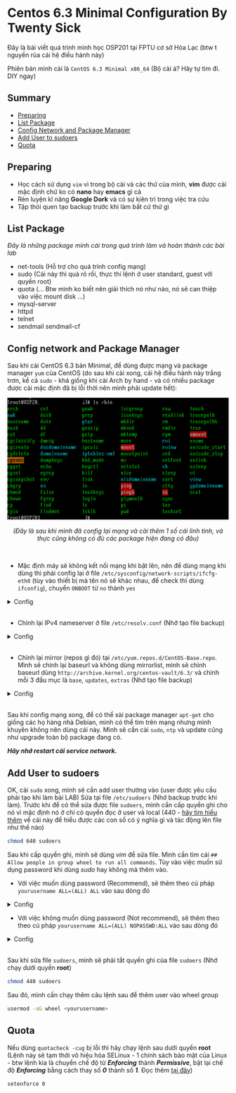 # **Centos 6.3 Minimal Configuration By Twenty Sick**

Đây là bài viết quá trình mình học OSP201 tại FPTU cơ sở Hòa Lạc (btw t nguyền rủa cái hệ điều hành này)

Phiên bản mình cài là `CentOS 6.3 Minimal x86_64` (Bộ cài á? Hãy tự tìm đi. DIY ngay)

## **Summary**
- [Preparing](#preparing)
- [List Package](#list-package)
- [Config Network and Package Manager](#config-network-and-package-manager)
- [Add User to sudoers](#add-user-to-sudoers)
- [Quota](#quota)

## **Preparing**
- Học cách sử dụng `vim` vì trong bộ cài và các thứ của mình, **vim** được cài mặc định chứ ko có **nano** hay **emacs** gì cả
- Rèn luyện kĩ năng **Google Dork** và có sự kiên trì trong việc tra cứu
- Tập thói quen tạo backup trước khi làm bất cứ thứ gì

## **List Package**
*Đây là những package mình cài trong quá trình làm và hoàn thành các bài lab*
- net-tools (Hỗ trợ cho quá trình config mạng)
- sudo (Cái này thì quá rõ rồi, thực thi lệnh ở user standard, guest với quyền root)
- quota (... Btw mình ko biết nên giải thích nó như nào, nó sẽ can thiệp vào việc mount disk ...)
- mysql-server
- httpd
- telnet
- sendmail sendmail-cf

## **Config network and Package Manager**
Sau khi cài CentOS 6.3 bản Minimal, để dùng được mạng và package manager `yum` của CentOS (do sau khi cài xong, cái hệ điều hành này trắng trơn, kể cả `sudo` - khá giống khi cài Arch by hand - và có nhiều package được cài mặc định đã bị lỗi thời nên mình phải update hết):

![](/images/After_config_network.png)

<p align="center"><i>(Đây là sau khi mình đã config lại mạng và cài thêm 1 số cái linh tinh, và thực cũng không có đủ các package hiện đang có đâu)</i></p></br>

- Mặc định máy sẽ không kết nối mạng khi bật lên, nên để dùng mạng khi dùng thì phải config lại ở file `/etc/sysconfig/network-scripts/ifcfg-eth0` (tùy vào thiết bị mà tên nó sẽ khác nhau, để check thì dùng `ifconfig`), chuyển `ONBOOT` từ `no` thành `yes`

<details>
    <summary> Config </summary>

```
DEVICE="eth0"
IPADDR=xxx.xxx.xxx.xxx
BOOTPROTO="dhcp"
HWADDR="xx:xx:xx:xx:xx:xx"
NM_CONTROLLED="yes"
ONBOOT="yes"
TYPE="Ethernet"
UUID="xxxxxxxx-xxxx-xxxx-xxxx-xxxxxxxxxxxx"
```

</details></br>

- Chỉnh lại IPv4 nameserver ở file `/etc/resolv.conf` (Nhớ tạo file backup)

<details>
    <summary>Config</summary>

```
; generated by /sbin/dhclient-script
nameserver 8.8.8.8
nameserver 8.8.4.4
```

</details></br>

- Chỉnh lại mirror (repos gì đó) tại `/etc/yum.repos.d/CentOS-Base.repo`. Mình sẽ chỉnh lại baseurl và không dùng mirrorlist, mình sẽ chỉnh baseurl dùng `http://archive.kernel.org/centos-vault/6.3/` và chỉnh mỗi 3 đầu mục là `base`, `updates`, `extras`  (Nhớ tạo file backup)

<details>
    <summary>Config</summary>

```
...
[base]
name=CentOS-$releasever - Base
#mirrorlist=http://mirrorlist.centos.org/?release=$releasever&arch=$basearch&repo=os
#baseurl=http://mirror.centos.org/centos/$releasever/os/$basearch/
baseurl=http://archive.kernel.org/centos-vault/6.3/os/$basearch/
gpgcheck=1
gpgkey=file:///etc/pki/rpm-gpg/RPM-GPG-KEY-CentOS-6

#released updates
[updates]
name=CentOS-$releasever - Extras
#mirrorlist=http://mirrorlist.centos.org/?release=$releasever&arch=$basearch&repo=updates
#baseurl=http://mirror.centos.org/centos/$releasever/updates/$basearch/
baseurl=http://archive.kernel.org/centos-vault/6.3/updates/$basearch/
gpgcheck=1
gpgkey=file:///etc/pki/rpm-gpg/RPM-GPG-KEY-CentOS-6

#additional packages that may be useful
[extras]
name=CentOS-$releasever - Extras
#mirrorlist=http://mirrorlist.centos.org/?release=$releasever&arch=$basearch&repo=extras
#baseurl=http://mirror.centos.org/centos/$releasever/extras/$basearch/
baseurl=http://archive.kernel.org/centos-vault/6.3/extras/$basearch/
gpgcheck=1
gpgkey=file:///etc/pki/rpm-gpg/RPM-GPG-KEY-CentOS-6

...
```

</details></br>

Sau khi config mạng xong, để có thể xài package manager `apt-get` cho giống các họ hàng nhà Debian, mình có thể tìm trên mạng nhưng mình khuyên không nên dùng cái này. Mình sẽ cần cài `sudo`, `ntp` và update cũng như upgrade toàn bộ package đang có.

***Hãy nhớ restart cái service network.***

## **Add User to sudoers**

OK, cài `sudo` xong, mình sẽ cần add user thường vào (user được yêu cầu phải tạo khi làm bài LAB)
Sửa tại file `/etc/sudoers` (Nhớ backup trước khi làm). Trước khi để có thể sửa được file `sudoers`, mình cần cấp quyền ghi cho nó vì mặc định nó ở chỉ có quyền đọc ở user và local (440 - [hãy tìm hiểu thêm](https://en.wikipedia.org/wiki/Chmod) về cái này để hiểu được các con số có ý nghĩa gì và tác động lên file như thế nào)

```bash
chmod 640 sudoers
```

Sau khi cấp quyền ghi, mình sẽ dùng *vim* để sửa file. Mình cần tìm cái `## Allow people in group wheel to run all commands`. Tùy vào việc muốn sử dụng password khi dùng *sudo* hay không mà thêm vào.

- Với việc muốn dùng password (Recommend), sẽ thêm theo cú pháp `yourusername ALL=(ALL) ALL` vào sau dòng đó

<details>
    <summary>Config</summary>

```
...
## Allows people in group wheel to run all commands
# %wheel    ALL=(ALL)   ALL

yourusername ALL=(ALL) ALL

## Same thing without a password
...
```

</details>

- Với việc không muốn dùng password (Not recommend), sẽ thêm theo theo cú pháp `yourusername ALL=(ALL) NOPASSWD:ALL` vào sau dòng đó

<details>
    <summary>Config</summary>
    
```
...
## Same thing without a password
# %wheel    ALL=(ALL)   NOPASSWD:ALL

yourusername ALL=(ALL) NOPASSWD:ALL

## Allows members of the users group to mount and unmount the
...
```
</details></br>

Sau khi sửa file `sudoers`, mình sẽ phải tắt quyền ghi của file `sudoers` (Nhớ chạy dưới quyền **root**)

```bash
chmod 440 sudoers
```

Sau đó, mình cần chạy thêm câu lệnh sau để thêm user vào wheel group

```bash
usermod -aG wheel <yourusername>
```

## **Quota**

Nếu dùng `quotacheck -cug` bị lỗi thì hãy chạy lệnh sau dưới quyền **root** (Lệnh này sẽ tạm thời vô hiệu hóa SELinux - 1 chính sách bảo mật của Linux - btw lệnh kia là chuyển chế độ từ ***Enforcing*** thành ***Permissive***, bật lại chế độ ***Enforcing*** bằng cách thay số ***0*** thành số ***1***. Đọc thêm [tại đây](https://access.redhat.com/documentation/en-us/red_hat_enterprise_linux/8/html/using_selinux/getting-started-with-selinux_using-selinux))

```bash
setenforce 0
```
